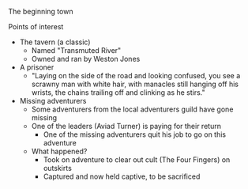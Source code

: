 The beginning town

Points of interest
- The tavern (a classic)
	- Named "Transmuted River"
	- Owned and ran by Weston Jones
- A prisoner
	- "Laying on the side of the road and looking confused, you see a scrawny man with white hair, with manacles still hanging off his wrists, the chains trailing off and clinking as he stirs."
- Missing adventurers
	- Some adventurers from the local adventurers guild have gone missing
	- One of the leaders (Aviad Turner) is paying for their return
		- One of the missing adventurers quit his job to go on this adventure
	- What happened?
		- Took on adventure to clear out cult (The Four Fingers) on outskirts
		- Captured and now held captive, to be sacrificed
